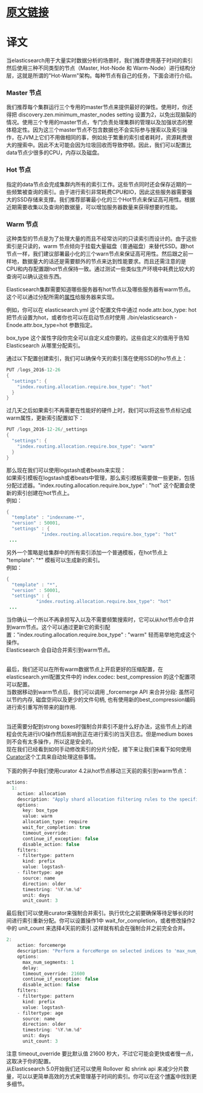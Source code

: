 # [原文链接](https://www.elastic.co/blog/hot-warm-architecture-in-elasticsearch-5-x)

# 译文
当elasticsearch用于大量实时数据分析的场景时，我们推荐使用基于时间的索引然后使用三种不同类型的节点（Master, Hot-Node 和 Warm-Node）进行结构分层，这就是所谓的"Hot-Warm"架构。每种节点有自己的任务，下面会进行介绍。

### Master 节点
我们推荐每个集群运行三个专用的master节点来提供最好的弹性。使用时，你还得把 discovery.zen.minimum_master_nodes setting 设置为2，以免出现脑裂的情况。使用三个专用的master节点，专门负责处理集群的管理以及加强状态的整体稳定性。因为这三个master节点不包含数据也不会实际参与搜索以及索引操作，在JVM上它们不用做相同的事，例如处于繁重的索引或者耗时，资源耗费很大的搜索中。因此不太可能会因为垃圾回收而导致停顿。因此，我们可以配置比data节点少很多的CPU，内存以及磁盘。

### Hot 节点
指定的data节点会完成集群内所有的索引工作。这些节点同时还会保存近期的一些频繁被查询的索引。由于进行索引非常耗费CPU和IO，因此这些服务器需要强大的SSD存储来支撑。我们推荐部署最小化的三个Hot节点来保证高可用性。根据近期需要收集以及查询的数据量，可以增加服务器数量来获得想要的性能。

### Warm 节点
这种类型的节点是为了处理大量的而且不经常访问的只读索引而设计的。由于这些索引是只读的，warm 节点倾向于挂载大量磁盘（普通磁盘）来替代SSD。跟hot节点一样，我们建议部署最小化的三个warn节点来保证高可用性。然后跟之前一样地，数据量大的话还是需要额外的节点来达到性能要求。而且还需注意的是CPU和内存配置跟hot节点保持一致。通过测试一些类似生产环境中耗费比较大的查询可以确认这些东西。

Elasticsearch集群需要知道哪些服务器有hot节点以及哪些服务器有warm节点。这个可以通过分配所需的[属性](https://www.elastic.co/guide/en/elasticsearch/reference/5.1/allocation-awareness.html#forced-awareness)给服务器来实现。

例如，你可以在 elasticsearch.yml 这个配置文件中通过 node.attr.box_type: hot 把节点设置为hot，或者你也可以在启动节点时使用 ./bin/elasticsearch -Enode.attr.box_type=hot 参数指定。

box_type 这个属性字段你完全可以自定义成你要的。这些自定义的值用于告知 Elasticsearch 从哪里分配索引。

通过以下配置创建索引，我们可以确保今天的索引落在使用SSD的ho节点上：<br>
```Java
PUT /logs_2016-12-26
{
  "settings": {
    "index.routing.allocation.require.box_type": "hot"
  }
}
```

过几天之后如果索引不再需要在性能好的硬件上时，我们可以将这些节点标记成warm属性，更新索引配置如下：<br>
```Java
PUT /logs_2016-12-26/_settings 
{ 
  "settings": { 
    "index.routing.allocation.require.box_type": "warm"
  } 
}

```

那么现在我们可以使用logstash或者beats来实现：<br>
如果索引模板在logstash或者beats中管理，那么索引模板需要做一些更新，包括分配过滤器。"index.routing.allocation.require.box_type" : "hot" 这个配置会使新的索引创建在hot节点上。<br>
例如：<br>
```Java
{
  "template" : "indexname-*",
  "version" : 50001,
  "settings" : {
             "index.routing.allocation.require.box_type": "hot"
 ...
```
另外一个策略是给集群中的所有索引添加一个普通模板，在hot节点上 "template": "*" 模板可以生成新的索引。<br>
例如：<br>
```Java
{
  "template" : "*",
  "version" : 50001,
  "settings" : {
           "index.routing.allocation.require.box_type": "hot"
 ...
```

当你确认一个所以不再承担写入以及不需要频繁搜索时，它可以从hot节点中合并到warm节点。这个可以通过更新它的索引配置："index.routing.allocation.require.box_type" : "warm" 轻而易举地完成这个操作。<br>
Elasticsearch 会自动合并索引到warm节点。<br><br>

最后，我们还可以在所有warm数据节点上开启更好的压缩配置，在elasticsearch.yml配置文件中的 index.codec: best_compression 的这个配置项可以配置。<br>
当数据移动到warm节点后，我们可以调用 _forcemerge API 来合并分段: 虽然可以节约内存, 磁盘空间以及更少的文件句柄, 也有使用新的best_compression编码进行索引重写所带来的副作用. <br><br>

当还需要分配到strong boxes时强制合并索引不是什么好办法，这些节点上的进程会优先进行I/O操作然后影响到正在进行索引的当天日志。但是medium boxes则不会有太多操作，所以这是安全的。<br>
现在我们已经看到如何手动修改索引的分片分配，接下来让我们来看下如何使用[Curator](https://www.elastic.co/guide/en/elasticsearch/client/curator/current/installation.html)这个工具来自动处理这些事情。<br><br>
下面的例子中我们使用curator 4.2从hot节点移动三天前的索引到warm节点：<br>
```Java
actions:
  1:
    action: allocation
    description: "Apply shard allocation filtering rules to the specified indices"
    options:
      key: box_type
      value: warm
      allocation_type: require
      wait_for_completion: true
      timeout_override:
      continue_if_exception: false
      disable_action: false
    filters:
    - filtertype: pattern
      kind: prefix
      value: logstash-
    - filtertype: age
      source: name
      direction: older
      timestring: '%Y.%m.%d'
      unit: days
      unit_count: 3
```
最后我们可以使用curator来强制合并索引。执行优化之前要确保等待足够长的时间进行索引重新分配。你可以设置操作1中 wait_for_completion，或者修改操作2中的 unit_count 来选择4天前的索引.这样就有机会在强制合并之前完全合并。<br>
```Java
2:
    action: forcemerge
    description: "Perform a forceMerge on selected indices to 'max_num_segments' per shard"
    options:
      max_num_segments: 1
      delay:
      timeout_override: 21600 
      continue_if_exception: false
      disable_action: false
    filters:
    - filtertype: pattern
      kind: prefix
      value: logstash-
    - filtertype: age
      source: name
      direction: older
      timestring: '%Y.%m.%d'
      unit: days
      unit_count: 3
```
注意 timeout_override 要比默认值 21600 秒大，不过它可能会更快或者慢一点，这取决于你的配置。<br>
从Elasticsearch 5.0开始我们还可以使用 Rollover 和 shrink api 来减少分片数量，可以以更简单高效的方式来管理基于时间的索引。你可以在这个[博客](https://www.elastic.co/blog/managing-time-based-indices-efficiently)中找到更多细节。
